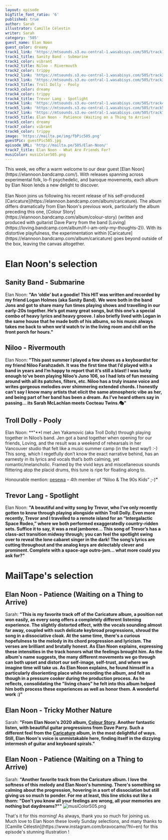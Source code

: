 ```yaml
---
layout: episode
bigTitle_font_ratio: '6'
published: true
author: Sarah
illustrator: Camille Célestin
writer: Sarah
category: '505'
guest_name: Elan Noon
guest_color: dreamy
track1_link: 'https://mtsounds.s3.eu-central-1.wasabisys.com/505/track1.mp3'
track1_title: Sanity Band - Submarine
track1_color: vibrant
track2_title: Niloo - Rivermouth
track2_color: trippy
track2_link: 'https://mtsounds.s3.eu-central-1.wasabisys.com/505/track2.mp3'
track3_link: 'https://mtsounds.s3.eu-central-1.wasabisys.com/505/track3.mp3'
track3_title: Troll Dolly - Pooly
track3_color: dreamy
track4_color: trippy
track4_title: Trevor Lang - Spotlight
track4_link: 'https://mtsounds.s3.eu-central-1.wasabisys.com/505/track4.mp3'
track5_link: 'https://mtsounds.s3.eu-central-1.wasabisys.com/505/track5.mp3'
track7_link: 'https://mtsounds.s3.eu-central-1.wasabisys.com/505/track7.mp3'
track5_title: Elan Noon - Patience (Waiting on a Thing to Arrive)
track5_color: dreamy
track7_color: vibrant
track6_color: trippy
image: 'https://mailta.pe/img/fbPic505.png'
guestPic: guestPic505.jpg
episode_URL: 'http://mailta.pe/505/Elan-Noon/'
track7_title: Elan Noon - What Are Friends For?
musiColor: musiColor505.png
---
```

<p id="introduction"> This week, we offer a warm welcome to our dear guest [Elan Noon](https://elannoon.bandcamp.com/). With releases spanning across experimental folk, lo-fi psychedelic, and baroque movements, each album by Elan Noon lends a new delight to discover.
<br><br>
  Elan Noon joins us following his recent release of his self-produced [Caricature](https://elannoon.bandcamp.com/album/caricature). The album differs dramatically from Elan Noon's previous work, particularly the album preceding this one, [Colour Story](https://elannoon.bandcamp.com/album/colour-story) (written and produced with guitarist Dave Parry from the band [Loving](https://loving.bandcamp.com/album/if-i-am-only-my-thoughts-2)). With its distortive playfulness, the experimentation within [Caricature](https://elannoon.bandcamp.com/album/caricature) goes beyond outside of the box, leaving the canvas altogether.  
</p>

# Elan Noon's selection

## Sanity Band - Submarine
Elan Noon: **"**An ‘oldie’ but a goodie! This HIT was written and recorded by my friend Logan Holmes (aka Sanity Band). We were both in the band Jons and got to share many fun times playing shows and travelling in our early-20s together. He’s got many great songs, but this one’s a special combo of heavy lyrics and heavy groove. I also briefly lived with Logan in the same house that he made both of his albums, so his music always takes me back to when we’d watch tv in the living room and chill on the front porch for hours.**"**

## Niloo - Rivermouth
Elan Noon: **"**This past summer I played a few shows as a keyboardist for my friend Niloo Farahzadeh. It was the first time that I’d played with a band in years and I’m happy to report that it’s still a blast! I was lucky enough to’ve been playing Niloo’s Juno 106, so I had lots of fun messing around with all its patches, filters, etc. Niloo has a truly insane voice and writes gorgeous melodies over shimmering extended chords. I honestly can’t say I know many artists that elicit the same atmospheric vibe as her, and being part of her band has been a dream. As I’ve heard others say in passing… its Sarah McLachlan meets Cocteau Twins.🎭**"**

## Troll Dolly - Pooly
Elan Noon: **"**I met Jen Yakamovic (aka Troll Dolly) through playing together in Niloo’s band. Jen got a band together when opening for our friends, Loving, and the result was a weekend of rehearsals in her Vancouver studio that felt like a music summer camp (in the best way!) :-) This song, which I regetfully don’t know the exact narrative behind, has an earnesty in its lyrics and vocals that’s both calming, yet romantic/melancholic. Framed by the vivid keys and miscellaneous sounds flittering atop the placid drums, this tune is ripe for floating along to.

Honourable mention: [pesewa](https://pesewa.bandcamp.com/) – 4th member of “Niloo & The 90s Kids” ;-)**"**

## Trevor Lang - Spotlight
Elan Noon: **"**A beautiful and witty song by Trevor, who I’ve only recently gotten to know through playing alongside within Troll Dolly. Even more recently, Trevor and I travelled to a remote island for an “Intergalactic Space Rodeo,” where we both performed exaggeratedly country-ridden sets. Suffice it to say, it was a real jamboree… This song of Trevor’s has a class-act transition midway through; you can feel the spotlight swing over to reveal the lone cabaret singer in the dark! The song’s lyrics are cutting throughout and the analog keys are delectably clever and prominent. Complete with a space-age outro-jam… what more could you ask for?**"**

# MailTape's selection

## Elan Noon - Patience (Waiting on a Thing to Arrive)
Sarah: **"**This is my favorite track off of the Caricature album, a position not won easily, as every song offers a completely different listening experience. The slightly distorted effect, with the vocals sounding almost far away, coupled with such delicate keybroad progressions, shroud the song in a dissociative cloak. At the same time, there's a curious hopefulness to the melody in its chord progression and lyricism. The verses are brilliant and brutally honest. As Elan Noon explains, expressing these intensities in the track honors what the feelings brought him. As the album's name suggests, the many different movements we go through can both upset and distort our self-image, self-trust, and where we imagine time will take us. As Elan Noon explains, he found himself in a particularly disorienting place while recording the album, and felt as though in a pressure cooker during the production process. As he reflects, consolidating the "living chaos" he felt into this album helped him both process these experiences as well as honor them. A wonderful work :)**"**

## Elan Noon - Tricky Mother Nature
Sarah: **"**From Elan Noon's 2020 album, [Colour Story](https://elannoon.bandcamp.com/album/colour-story). Another fantastic listen, with beautiful guitar progressions from Dave Parry. Such a different feel from the [Caricature](https://elannoon.bandcamp.com/album/caricature) album, in the most delightful of ways. Still, Elan Noon's voice is unmistakable here, finding itself in the dizzying intermesh of guitar and keyboard spirals.**"**

## Elan Noon - Patience (Waiting on a Thing to Arrive)
Sarah: **"**Another favorite track from the Caricature album. I love the softness of this melody and Elan Noon's humming. There's something so calming about the progression, hovering in a sort of dissociation but still giving us so much to ponder. For me at least, this line sticks out like a thorn: 
"Don't you know all your feelings are wrong, all your memories are nothing but daydreams?"**"**
![musiColor505.png]({{site.baseurl}}/img/musiColor505.png)

<p id="outroduction">That's it for this morning! As always, thank you so much for joining us. Much love to Elan Noon these lovely Sunday selections, and many thanks to [Camille Célestin](https://www.instagram.com/bravocamo/?hl=en) for this episode's stunning illustration !</p>
